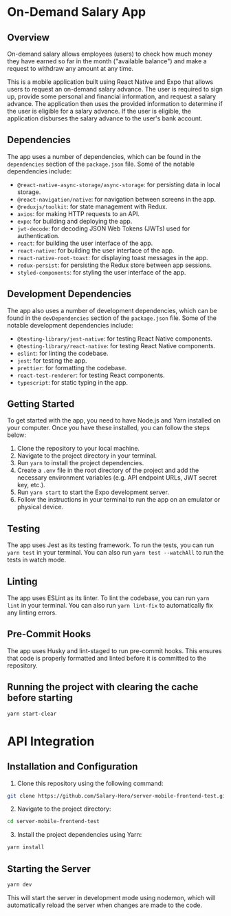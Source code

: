# On-Demand Salary App

## Overview

On-demand salary allows employees (users) to check how much money they have earned so far in the month ("available balance") and make a request to withdraw any amount at any time.

This is a mobile application built using React Native and Expo that allows users to request an on-demand salary advance. The user is required to sign up, provide some personal and financial information, and request a salary advance. The application then uses the provided information to determine if the user is eligible for a salary advance. If the user is eligible, the application disburses the salary advance to the user's bank account.

## Dependencies

The app uses a number of dependencies, which can be found in the `dependencies` section of the `package.json` file. Some of the notable dependencies include:

- `@react-native-async-storage/async-storage`: for persisting data in local storage.
- `@react-navigation/native`: for navigation between screens in the app.
- `@reduxjs/toolkit`: for state management with Redux.
- `axios`: for making HTTP requests to an API.
- `expo`: for building and deploying the app.
- `jwt-decode`: for decoding JSON Web Tokens (JWTs) used for authentication.
- `react`: for building the user interface of the app.
- `react-native`: for building the user interface of the app.
- `react-native-root-toast`: for displaying toast messages in the app.
- `redux-persist`: for persisting the Redux store between app sessions.
- `styled-components`: for styling the user interface of the app.

## Development Dependencies

The app also uses a number of development dependencies, which can be found in the `devDependencies` section of the `package.json` file. Some of the notable development dependencies include:

- `@testing-library/jest-native`: for testing React Native components.
- `@testing-library/react-native`: for testing React Native components.
- `eslint`: for linting the codebase.
- `jest`: for testing the app.
- `prettier`: for formatting the codebase.
- `react-test-renderer`: for testing React components.
- `typescript`: for static typing in the app.

## Getting Started

To get started with the app, you need to have Node.js and Yarn installed on your computer. Once you have these installed, you can follow the steps below:

1. Clone the repository to your local machine.
2. Navigate to the project directory in your terminal.
3. Run `yarn` to install the project dependencies.
4. Create a `.env` file in the root directory of the project and add the necessary environment variables (e.g. API endpoint URLs, JWT secret key, etc.).
5. Run `yarn start` to start the Expo development server.
6. Follow the instructions in your terminal to run the app on an emulator or physical device.

## Testing

The app uses Jest as its testing framework. To run the tests, you can run `yarn test` in your terminal. You can also run `yarn test --watchAll` to run the tests in watch mode.

## Linting

The app uses ESLint as its linter. To lint the codebase, you can run `yarn lint` in your terminal. You can also run `yarn lint-fix` to automatically fix any linting errors.

## Pre-Commit Hooks

The app uses Husky and lint-staged to run pre-commit hooks. This ensures that code is properly formatted and linted before it is committed to the repository.

## Running the project with clearing the cache before starting

```sh
yarn start-clear
```

# API Integration

## Installation and Configuration

1. Clone this repository using the following command:

```sh
git clone https://github.com/Salary-Hero/server-mobile-frontend-test.git
```

2. Navigate to the project directory:

```sh
cd server-mobile-frontend-test
```

3. Install the project dependencies using Yarn:

```sh
yarn install
```

## Starting the Server

```sh
yarn dev
```

This will start the server in development mode using nodemon, which will automatically reload the server when changes are made to the code.
